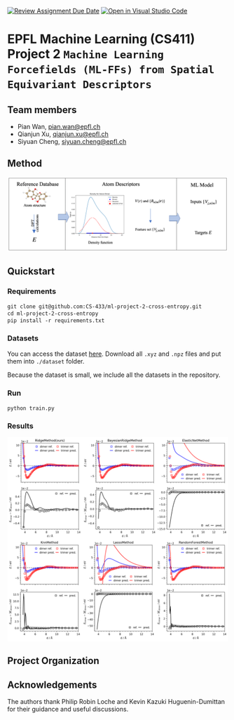 [![Review Assignment Due Date](https://classroom.github.com/assets/deadline-readme-button-24ddc0f5d75046c5622901739e7c5dd533143b0c8e959d652212380cedb1ea36.svg)](https://classroom.github.com/a/fEFF99tU)
[![Open in Visual Studio Code](https://classroom.github.com/assets/open-in-vscode-718a45dd9cf7e7f842a935f5ebbe5719a5e09af4491e668f4dbf3b35d5cca122.svg)](https://classroom.github.com/online_ide?assignment_repo_id=12812552&assignment_repo_type=AssignmentRepo)

# EPFL Machine Learning (CS411) Project 2 `Machine Learning Forcefields (ML-FFs) from Spatial Equivariant Descriptors`

## Team members

- Pian Wan, pian.wan@epfl.ch
- Qianjun Xu, qianjun.xu@epfl.ch
- Siyuan Cheng, siyuan.cheng@epfl.ch


## Method
![method](./fig/method.png)

## Quickstart

### Requirements
```shell
git clone git@github.com:CS-433/ml-project-2-cross-entropy.git
cd ml-project-2-cross-entropy
pip install -r requirements.txt
```

### Datasets
You can access the dataset [here](https://github.com/CS-433/ml-project-2-cross-entropy/tree/main/dataset). Download all `.xyz` and `.npz` files and put them into `./dataset` folder. 

Because the dataset is small, we include all the datasets in the repository.

### Run
```shell
python train.py
```
### Results
![results](./fig/results.png)


## Project Organization


## Acknowledgements
The authors thank Philip Robin Loche and Kevin Kazuki Huguenin-Dumittan for their guidance and useful discussions.